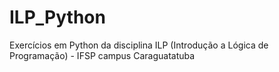 # ILP_Python
Exercícios em Python da disciplina ILP (Introdução a Lógica de Programação) - IFSP campus Caraguatatuba

